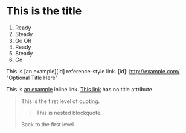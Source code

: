 # This is the title

1.   Ready
2.   Steady
3.   Go
OR
6.   Ready
1.   Steady
8.   Go
	

This is [an example][id] reference-style link.
[id]: http://example.com/  "Optional Title Here"

This is [an example](http://example.com/ "Title") inline link.
[This link](http://example.net/) has no title attribute.
			

> This is the first level of quoting.
>
> > This is nested blockquote.
>
> Back to the first level.
